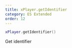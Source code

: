 ```yaml
---
title: xPlayer.getIdentifier
category: ES Extended
order: 12
---
```


```lua
xPlayer.getIdentifier()
```

Get identifier
